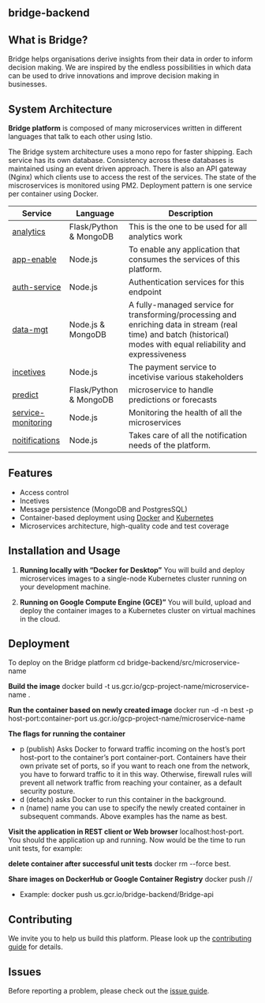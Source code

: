 ## bridge-backend

## What is Bridge?

Bridge helps organisations derive insights from their data in order to inform decision making. We are inspired by the endless possibilities in which data can be used to drive innovations and improve decision making in businesses.

## System Architecture

**Bridge platform** is composed of many microservices written in different languages that talk to each other using Istio.

The Bridge system architecture uses a mono repo for faster shipping. Each service has its own database. Consistency across these databases is maintained using an event driven approach. There is also an API gateway (Nginx) which clients use to access the rest of the services. The state of the miscroservices is monitored using PM2. Deployment pattern is one service per container using Docker.

| Service                                        | Language               | Description                                                                                                                                                         |
| ---------------------------------------------- | ---------------------- | ------------------------------------------------------------------------------------------------------------------------------------------------------------------- |
| [analytics](./src/analytics-service)           | Flask/Python & MongoDB | This is the one to be used for all analytics work                                                                                                                   |
| [app-enable](./src/app-enable-service)         | Node.js                | To enable any application that consumes the services of this platform.                                                                                              |
| [auth-service](./src/auth-service)             | Node.js                | Authentication services for this endpoint                                                                                                                           |
| [data-mgt](./src/data-mgt)                     | Node.js & MongoDB      | A fully-managed service for transforming/processing and enriching data in stream (real time) and batch (historical) modes with equal reliability and expressiveness |
| [incetives](./src/incetives-service)           | Node.js                | The payment service to incetivise various stakeholders                                                                                                              |
| [predict](./src/predict)                       | Flask/Python & MongoDB | microservice to handle predictions or forecasts                                                                                                                     |
| [service-monitoring](./src/service-monitoring) | Node.js                | Monitoring the health of all the microservices                                                                                                                      |
| [noitifications](./src/notifications)          | Node.js                | Takes care of all the notification needs of the platform.                                                                                                           |

## Features

- Access control
- Incetives
- Message persistence (MongoDB and PostgresSQL)
- Container-based deployment using [Docker](https://www.docker.com/) and [Kubernetes](https://kubernetes.io/)
- Microservices architecture, high-quality code and test coverage

## Installation and Usage

1. **Running locally with “Docker for Desktop”** You will build and deploy microservices images to a single-node Kubernetes cluster running on your development machine.

2. **Running on Google Compute Engine (GCE)”** You will build, upload and deploy the container images to a Kubernetes cluster on virtual machines in the cloud.

## Deployment

To deploy on the Bridge platform
cd bridge-backend/src/microservice-name

**Build the image**
docker build -t us.gcr.io/gcp-project-name/microservice-name .

**Run the container based on newly created image**
docker run -d -n best -p host-port:container-port us.gcr.io/gcp-project-name/microservice-name

**The flags for running the container**

- p (publish)
  Asks Docker to forward traffic incoming on the host’s port host-port to the container’s port container-port. Containers have their own private set of ports, so if you want to reach one from the network, you have to forward traffic to it in this way. Otherwise, firewall rules will prevent all network traffic from reaching your container, as a default security posture.
- d (detach)
  asks Docker to run this container in the background.
- n (name)
  name you can use to specify the newly created container in subsequent commands. Above examples has the name as best.

**Visit the application in REST client or Web browser**
localhost:host-port. You should the application up and running. Now would be the time to run unit tests, for example:

**delete container after successful unit tests**
docker rm --force best.

**Share images on DockerHub or Google Container Registry**
docker push <host-name>/<GCP project>/<microservice-name>

- Example: docker push us.gcr.io/bridge-backend/Bridge-api

## Contributing

We invite you to help us build this platform. Please look up the [contributing guide](https://github.com/bridge-patterns/bridge-backend/wiki) for details.

## Issues

Before reporting a problem, please check out the [issue guide](https://github.com/bridge-patterns/bridge-backend/wiki#reporting-issues).
